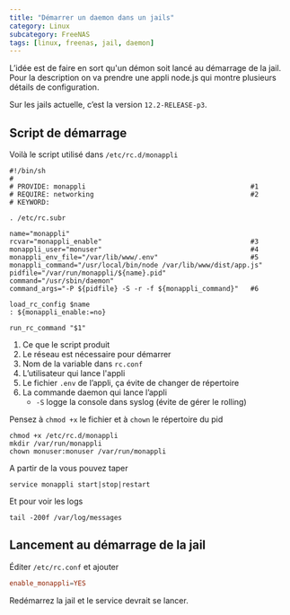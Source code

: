 ```yaml
---
title: "Démarrer un daemon dans un jails"
category: Linux
subcategory: FreeNAS
tags: [linux, freenas, jail, daemon]
---
```


L’idée est de faire en sort qu'un démon soit lancé au démarrage de la jail. Pour la description on va prendre une appli node.js qui montre plusieurs détails de configuration.

Sur les jails actuelle, c’est la version `12.2-RELEASE-p3`.

## Script de démarrage

Voilà le script utilisé dans `/etc/rc.d/monappli`

```shell
#!/bin/sh
#
# PROVIDE: monappli                                         #1
# REQUIRE: networking                                       #2
# KEYWORD:

. /etc/rc.subr

name="monappli"
rcvar="monappli_enable"                                     #3
monappli_user="monuser"                                     #4
monappli_env_file="/var/lib/www/.env"                       #5
monappli_command="/usr/local/bin/node /var/lib/www/dist/app.js"
pidfile="/var/run/monappli/${name}.pid"
command="/usr/sbin/daemon"
command_args="-P ${pidfile} -S -r -f ${monappli_command}"   #6

load_rc_config $name
: ${monappli_enable:=no}

run_rc_command "$1"
```

1. Ce que le script produit
2. Le réseau est nécessaire pour démarrer
3. Nom de la variable dans `rc.conf`
4. L’utilisateur qui lance l'appli
5. Le fichier `.env` de l’appli, ça évite de changer de répertoire
6. La commande daemon qui lance l’appli
   * `-S` logge la console dans syslog (évite de gérer le rolling)

Pensez à `chmod +x` le fichier et à `chown` le répertoire du pid

```shell
chmod +x /etc/rc.d/monappli
mkdir /var/run/monappli
chown monuser:monuser /var/run/monappli
```

A partir de la vous pouvez taper 

```shell
service monappli start|stop|restart
```
Et pour voir les logs 

```shell
tail -200f /var/log/messages
```
## Lancement au démarrage de la jail

Éditer `/etc/rc.conf` et ajouter 

```conf
enable_monappli=YES
```

Redémarrez la jail et le service devrait se lancer.
